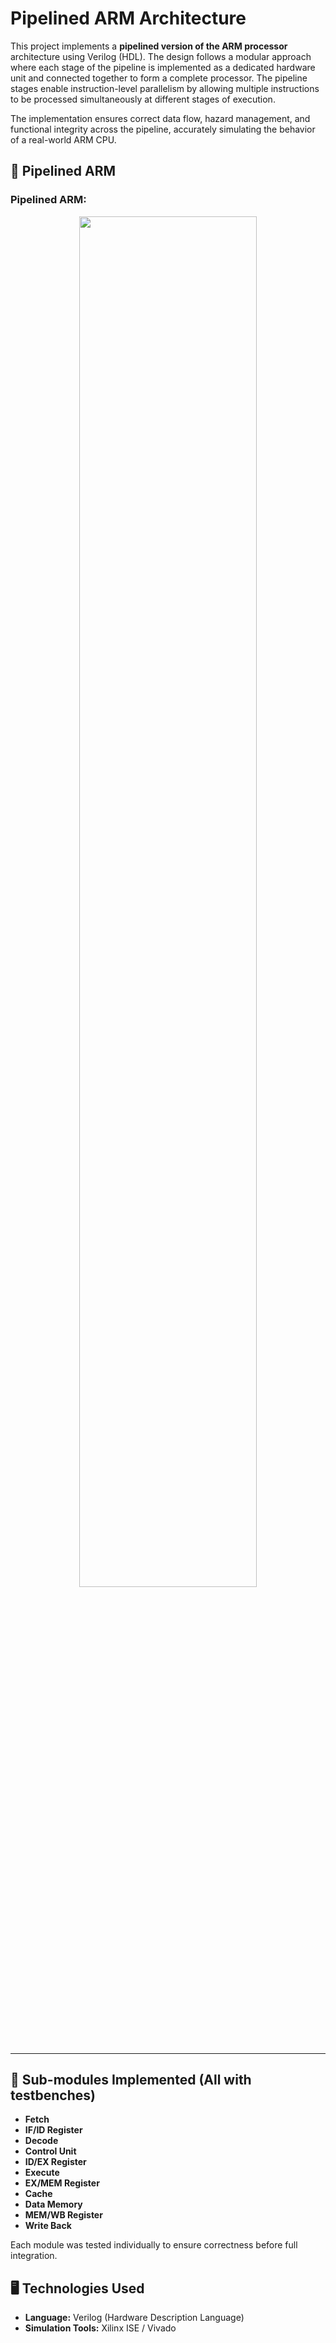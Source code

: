 # Pipelined ARM Architecture

This project implements a **pipelined version of the ARM processor** architecture using Verilog (HDL). The design follows a modular approach where each stage of the pipeline is implemented as a dedicated hardware unit and connected together to form a complete processor. The pipeline stages enable instruction-level parallelism by allowing multiple instructions to be processed simultaneously at different stages of execution.

The implementation ensures correct data flow, hazard management, and functional integrity across the pipeline, accurately simulating the behavior of a real-world ARM CPU.


## 🧠 Pipelined ARM

### Pipelined ARM:
<p align="center">
  <img src="assets/pipelined_arm.jpg" width="75%">
</p>

---

## 🔧 Sub-modules Implemented (All with testbenches)
- **Fetch**
- **IF/ID Register**
- **Decode**
- **Control Unit**
- **ID/EX Register**
- **Execute**
- **EX/MEM Register**
- **Cache**
- **Data Memory**
- **MEM/WB Register**
- **Write Back**

Each module was tested individually to ensure correctness before full integration.


## 🖥️ Technologies Used
- **Language:** Verilog (Hardware Description Language)
- **Simulation Tools:** Xilinx ISE / Vivado

